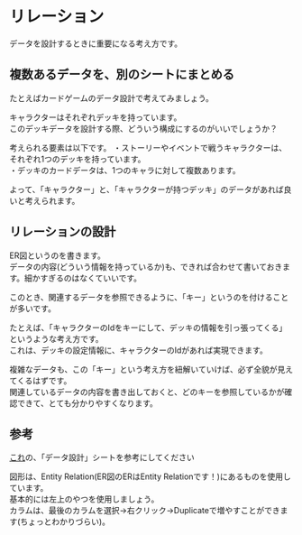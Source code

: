 # リレーション
データを設計するときに重要になる考え方です。  

## 複数あるデータを、別のシートにまとめる
たとえばカードゲームのデータ設計で考えてみましょう。  

キャラクターはそれぞれデッキを持っています。  
このデッキデータを設計する際、どういう構成にするのがいいでしょうか？  

考えられる要素は以下です。
・ストーリーやイベントで戦うキャラクターは、それぞれ1つのデッキを持っています。  
・デッキのカードデータは、1つのキャラに対して複数あります。  

よって、「キャラクター」と、「キャラクターが持つデッキ」のデータがあれば良いと考えられます。  


## リレーションの設計
ER図というのを書きます。  
データの内容(どういう情報を持っているか)も、できれば合わせて書いておきます。細かすぎるのはなくていいです。  

このとき、関連するデータを参照できるように、「キー」というのを付けることが多いです。  

たとえば、「キャラクターのIdをキーにして、デッキの情報を引っ張ってくる」というような考え方です。  
これは、デッキの設定情報に、キャラクターのIdがあれば実現できます。  

複雑なデータも、この「キー」という考え方を紐解いていけば、必ず全貌が見えてくるはずです。  
関連しているデータの内容を書き出しておくと、どのキーを参照しているかが確認できて、とても分かりやすくなります。  

## 参考 
[これ](https://drive.google.com/file/d/1AGBb4x475yDodN1rEB2hy7n1GNDGUomo/view?usp=sharing)の、「データ設計」シートを参考にしてください  

図形は、Entity Relation(ER図のERはEntity Relationです！)にあるものを使用しています。  
基本的には左上のやつを使用しましょう。  
カラムは、最後のカラムを選択→右クリック→Duplicateで増やすことができます(ちょっとわかりづらい)。  